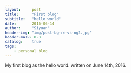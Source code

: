 ```yaml
---
layout:     post
title:      "First blog"
subtitle:	"hello world"
date:       2016-06-14
author:     "Siyuan"
header-img: "img/post-bg-re-vs-ng2.jpg"
header-mask: 0.3
catalog:    true
tags:
    - personal blog
---
```



My first blog as the hello world.
  written on June 14th, 2016.